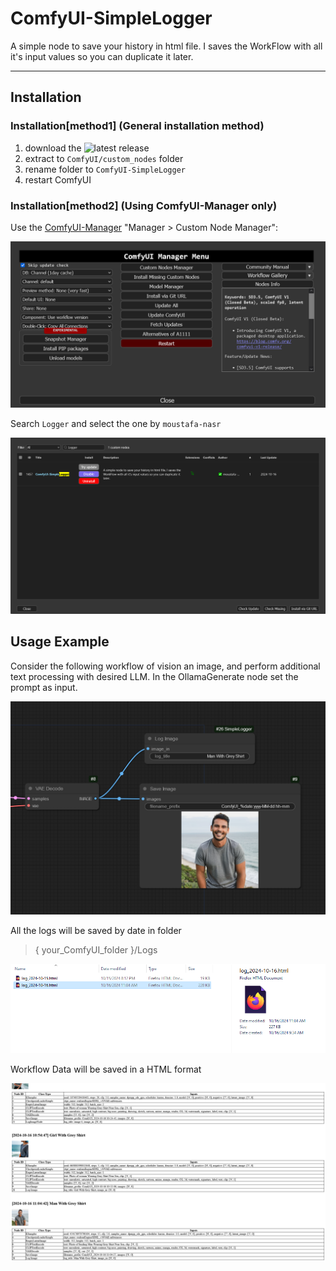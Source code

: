 # ComfyUI-SimpleLogger

A simple node to save your history in html file. I saves the WorkFlow with all it's input values so you can duplicate it later.

-----------


## Installation

### Installation[method1] (General installation method)

1. download the ![latest release](https://github.com/moustafa-nasr/ComfyUI-SimpleLogger/releases)
2. extract to `ComfyUI/custom_nodes` folder
3. rename folder to `ComfyUI-SimpleLogger`
4. restart ComfyUI


### Installation[method2] (Using ComfyUI-Manager only)

Use the [ComfyUI-Manager](https://github.com/ltdrdata/ComfyUI-Manager) "Manager > Custom Node Manager":

![Step 1](misc/ComfyUI-Manager-Step_1.png)

Search `Logger` and select the one by `moustafa-nasr`

![Step 2](misc/ComfyUI-Manager-Step_2.png)


## Usage Example

Consider the following workflow of vision an image, and perform additional text processing with desired LLM. In the OllamaGenerate node set the prompt as input.

![Step 1](misc/SimpleLogger_2.PNG)

All the logs will be saved by date in folder
> { your_ComfyUI_folder }/Logs

![Step 2](misc/SimpleLogger_3.PNG)

Workflow Data will be saved in a HTML format

![Step 3](misc/SimpleLogger_4.PNG)
